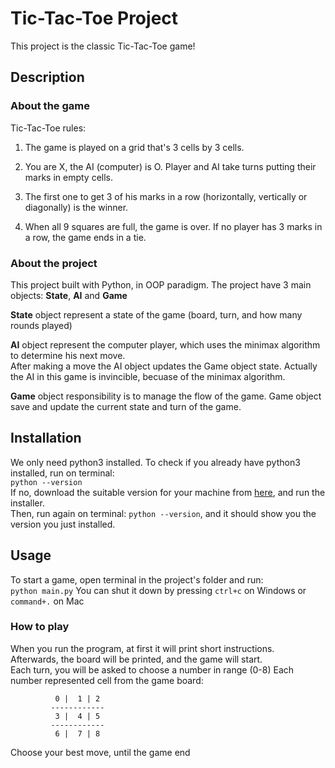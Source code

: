 # Tic-Tac-Toe Project 
This project is the classic Tic-Tac-Toe game!

## Description
### About the game
Tic-Tac-Toe rules:
1. The game is played on a grid that's 3 cells by 3 cells.

2. You are X, the AI (computer) is O. Player and AI take turns putting their marks in empty cells.

3. The first one to get 3 of his marks in a row (horizontally, vertically or diagonally) is the winner.

4. When all 9 squares are full, the game is over. If no player has 3 marks in a row, the game ends in a tie.
### About the project
This project built with Python, in OOP paradigm. 
The project have 3 main objects: **State**, **AI** and **Game**   

**State** object represent a state of the game (board, turn, and how many rounds played)   

**AI** object represent the computer player, which uses the minimax algorithm to determine his next move.  
After making a move the AI object updates the Game object state. 
Actually the AI in this game is invincible, becuase of the minimax algorithm.

**Game** object responsibility is to manage the flow of the game. Game object save and update the current state and turn of the game.


## Installation
We only need python3 installed.
To check if you already have python3 installed, run on terminal:  
`python --version`  
If no, download the suitable version for your machine from [here](https://www.python.org/downloads/), and run the installer.  
Then, run again on terminal: `python --version`, and it should show you the version you just installed.


## Usage
To start a game, open terminal in the project's folder and run:  
`python main.py`
You can shut it down by pressing `ctrl+c` on Windows or `command+.` on Mac 
### How to play
When you run the program, at first it will print short instructions.  
Afterwards, the board will be printed, and the game will start.  
Each turn, you will be asked to choose a number in range (0-8)
Each number represented cell from the game board:  

              0 |  1 | 2  
             ------------
              3 |  4 | 5  
             ------------
              6 |  7 | 8   

Choose your best move, until the game end

